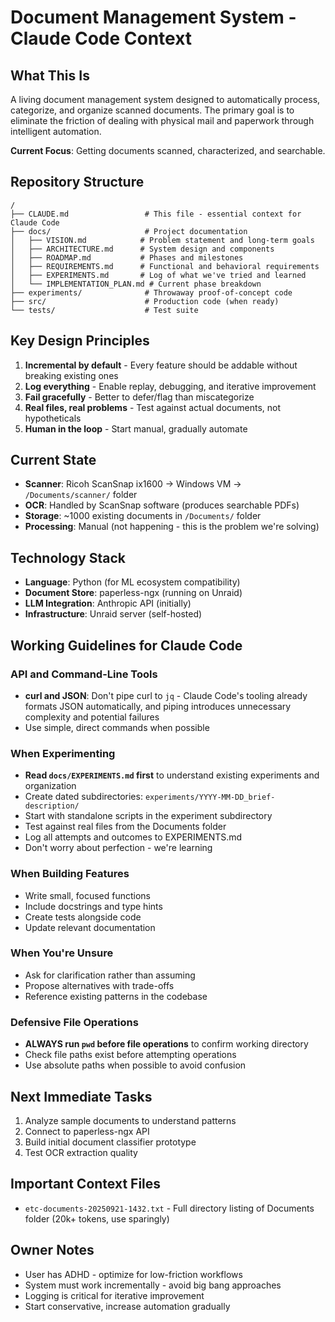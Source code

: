 # Document Management System - Claude Code Context

## What This Is
A living document management system designed to automatically process, categorize, and organize scanned documents. The primary goal is to eliminate the friction of dealing with physical mail and paperwork through intelligent automation.

**Current Focus**: Getting documents scanned, characterized, and searchable.

## Repository Structure
```
/
├── CLAUDE.md                 # This file - essential context for Claude Code
├── docs/                     # Project documentation
│   ├── VISION.md            # Problem statement and long-term goals
│   ├── ARCHITECTURE.md      # System design and components
│   ├── ROADMAP.md           # Phases and milestones
│   ├── REQUIREMENTS.md      # Functional and behavioral requirements
│   ├── EXPERIMENTS.md       # Log of what we've tried and learned
│   └── IMPLEMENTATION_PLAN.md # Current phase breakdown
├── experiments/              # Throwaway proof-of-concept code
├── src/                      # Production code (when ready)
└── tests/                    # Test suite
```

## Key Design Principles
1. **Incremental by default** - Every feature should be addable without breaking existing ones
2. **Log everything** - Enable replay, debugging, and iterative improvement  
3. **Fail gracefully** - Better to defer/flag than miscategorize
4. **Real files, real problems** - Test against actual documents, not hypotheticals
5. **Human in the loop** - Start manual, gradually automate

## Current State
- **Scanner**: Ricoh ScanSnap ix1600 → Windows VM → `/Documents/scanner/` folder
- **OCR**: Handled by ScanSnap software (produces searchable PDFs)
- **Storage**: ~1000 existing documents in `/Documents/` folder
- **Processing**: Manual (not happening - this is the problem we're solving)

## Technology Stack
- **Language**: Python (for ML ecosystem compatibility)
- **Document Store**: paperless-ngx (running on Unraid)
- **LLM Integration**: Anthropic API (initially)
- **Infrastructure**: Unraid server (self-hosted)

## Working Guidelines for Claude Code

### API and Command-Line Tools
- **curl and JSON**: Don't pipe curl to `jq` - Claude Code's tooling already formats JSON automatically, and piping introduces unnecessary complexity and potential failures
- Use simple, direct commands when possible

### When Experimenting
- **Read `docs/EXPERIMENTS.md` first** to understand existing experiments and organization
- Create dated subdirectories: `experiments/YYYY-MM-DD_brief-description/`
- Start with standalone scripts in the experiment subdirectory
- Test against real files from the Documents folder
- Log all attempts and outcomes to EXPERIMENTS.md
- Don't worry about perfection - we're learning

### When Building Features
- Write small, focused functions
- Include docstrings and type hints
- Create tests alongside code
- Update relevant documentation

### When You're Unsure
- Ask for clarification rather than assuming
- Propose alternatives with trade-offs
- Reference existing patterns in the codebase

### Defensive File Operations
- **ALWAYS run `pwd` before file operations** to confirm working directory
- Check file paths exist before attempting operations
- Use absolute paths when possible to avoid confusion

## Next Immediate Tasks
1. Analyze sample documents to understand patterns
2. Connect to paperless-ngx API
3. Build initial document classifier prototype
4. Test OCR extraction quality

## Important Context Files
- `etc-documents-20250921-1432.txt` - Full directory listing of Documents folder (20k+ tokens, use sparingly)

## Owner Notes
- User has ADHD - optimize for low-friction workflows
- System must work incrementally - avoid big bang approaches
- Logging is critical for iterative improvement
- Start conservative, increase automation gradually
